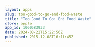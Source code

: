 ```yaml
---
layout: apps
slug: too-good-to-go-end-food-waste
title: "Too Good To Go: End Food Waste"
store: apple
app_id: 1060683933
date: 2024-08-22T15:22:56Z
published: 2015-12-08T16:11:45Z
---
```

